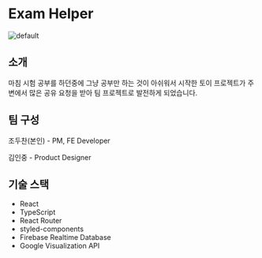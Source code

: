 # Exam Helper

![default](https://github.com/jo-duchan/exam-helper/assets/79234094/dd4b2fc6-f7e4-4398-ae1b-eec7f5ba3ba3)

## 소개

마침 시험 공부를 하던중에 그냥 공부만 하는 것이 아쉬워서 시작한 토이 프로젝트가 주변에서 많은 공유 요청을 받아 팀 프로젝트로 발전하게 되었습니다.

## 팀 구성

조두찬(본인) - PM, FE Developer

김인중 - Product Designer

## 기술 스택

* React
* TypeScript
* React Router
* styled-components
* Firebase Realtime Database
* Google Visualization API
